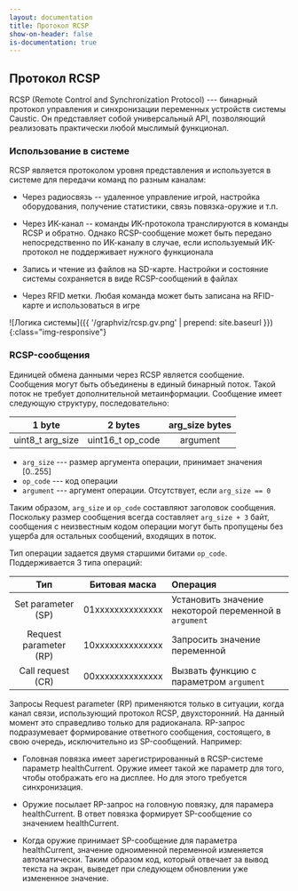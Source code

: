 ```yaml
---
layout: documentation
title: Протокол RCSP
show-on-header: false
is-documentation: true
---
```


## Протокол RCSP
RCSP (Remote Control and Synchronization Protocol) --- бинарный протокол
управления и синхронизации переменных устройств системы Caustic. Он
представляет собой универсальный API, позволяющий реализовать практически
любой мыслимый функционал.

### Использование в системе
RCSP является протоколом уровня представления и используется в системе
для передачи команд по разным каналам:

 - Через радиосвязь -- удаленное управление игрой, настройка оборудования,
 получение статистики, связь повязка-оружие и т.п.
 
 - Через ИК-канал -- команды ИК-протокола транслируются в команды RCSP и
 обратно. Однако RCSP-сообщение может быть передано непосредственно по
 ИК-каналу в случае, если используемый ИК-протокол не поддерживает нужного
 функционала
 
 - Запись и чтение из файлов на SD-карте. Настройки и состояние системы 
 сохраняется в виде RCSP-сообщений в файлах
 
 - Через RFID метки. Любая команда может быть записана на RFID-карте и
 использоваться в игре

![Логика системы]({{ '/graphviz/rcsp.gv.png' | prepend: site.baseurl }}){:class="img-responsive"}
 
### RCSP-сообщения
Единицей обмена данными через RCSP является сообщение. Сообщения могут
быть объединены в единый бинарный поток. Такой поток не требует дополнительной
метаинформации. Сообщение имеет следующую структуру, последовательно:

| 1 byte | 2 bytes | arg_size bytes |
|:-:|:-:|:-:|
| uint8_t arg_size | uint16_t op_code |  argument |

 - `arg_size` --- размер аргумента операции, принимает значения [0..255]
 - `op_code` --- код операции
 - `argument` --- аргумент операции. Отсутствует, если `arg_size == 0`

Таким образом, `arg_size` и `op_code` составляют заголовок сообщения. 
Поскольку размер сообщения всегда составляет `arg_size + 3` байт, сообщения
с неизвестным кодом операции могут быть пропущены без ущерба для остальных
сообщений, входящих в поток.

Тип операции задается двумя старшими битами `op_code`. Поддерживается 
3 типа операций:

| Тип |  Битовая маска  | Операция |
|:---:|:---------------:|:---------|
|Set parameter (SP)     | 01xxxxxxxxxxxxxx| Установить значение некоторой переменной в `argument` |
|Request parameter (RP) | 10xxxxxxxxxxxxxx| Запросить значение переменной |
|Call request (CR)      | 00xxxxxxxxxxxxxx| Вызвать функцию с параметром `argument` |

Запросы Request parameter (RP) применяются только в ситуации, когда канал
связи, использующий протокол RCSP, двухсторонний. На данный момент это
справедливо только для радиоканала. RP-запрос подразумевает формирование
ответного сообщения, состоящего, в свою очередь, исключительно из 
SP-сообщений. Например:

 - Головная повязка имеет зарегистрированный в RCSP-системе 
 параметр healthCurrent. Оружие имеет такой же параметр для того, чтобы
 отображать его на дисплее. Но для этого требуется синхронизация.
 
 - Оружие посылает RP-запрос на головную повязку, для парамера healthCurrent.
 В ответ повязка формирует SP-сообщение со значением healthCurrent.
 
 - Когда оружие принимает SP-сообщение для параметра healthCurrent, значение
 одноименной переменной изменяется автоматически. Таким образом код, который
 отвечает за вывод текста на экран, выведет при следующем обновлении уже
 измененное значение.
